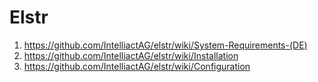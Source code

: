 # Elstr

1. https://github.com/IntelliactAG/elstr/wiki/System-Requirements-(DE)
2. https://github.com/IntelliactAG/elstr/wiki/Installation
3. https://github.com/IntelliactAG/elstr/wiki/Configuration
